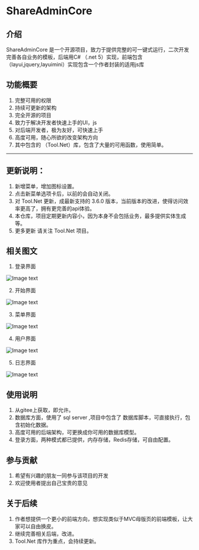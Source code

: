 # ShareAdminCore
## 介绍
ShareAdminCore 是一个开源项目，致力于提供完整的可一键式运行，二次开发完善各自业务的模板，后端用C# （.net 5）实现，前端包含（layui,jquery,layuimini）实现包含一个作者封装的适用js库

## 功能概要
1. 完整可用的权限
2. 持续可更新的架构
3. 完全开源的项目
4. 致力于解决开发者快速上手的UI，js
5. 对后端开发者，极为友好，可快速上手
6. 高度可用，随心所欲的改变架构方向
7. 其中包含的 （Tool.Net）库，包含了大量的可用函数，使用简单。

--------------------------------------------------

## 更新说明：
1. 新增菜单，增加图标设置。
2. 点击新菜单选项卡后，以前的会自动关闭。
3. 对 Tool.Net 更新，成最新支持的 3.6.0 版本，当前版本的改进，使得访问效率更高了，拥有更完善的api体验。
4. 本仓库，项目定期更新内容小，因为本身不会包括业务，最多提供实体生成等。
5. 更多更新 请关注 Tool.Net 项目。

## 相关图文
1. 登录界面

![Image text](https://gitee.com/ni-xue/ShareAdminCore/raw/master/ReferenceImg/login.png)

2. 开始界面

![Image text](https://gitee.com/ni-xue/ShareAdminCore/raw/master/ReferenceImg/index.png)

3. 菜单界面

![Image text](https://gitee.com/ni-xue/ShareAdminCore/raw/master/ReferenceImg/MenuList.png)

4. 用户界面

![Image text](https://gitee.com/ni-xue/ShareAdminCore/raw/master/ReferenceImg/ManageList.png)

5. 日志界面

![Image text](https://gitee.com/ni-xue/ShareAdminCore/raw/master/ReferenceImg/ManageLogList.png)



## 使用说明
1. 从gitee上获取，即允许。
2. 数据库方面，使用了 sql server ,项目中包含了 数据库脚本，可直接执行，包含初始化数据。
3. 高度可用的后端架构，可更换成你可用的数据库模型。
4. 登录方面，两种模式都已提供，内存存储，Redis存储，可自由配置。

## 参与贡献
1. 希望有兴趣的朋友一同参与该项目的开发
2. 欢迎使用者提出自己宝贵的意见

## 关于后续
1. 作者想提供一个更小的前端方向，想实现类似于MVC母版页的前端模板，让大家可以自由换皮。
2. 继续完善相关后端，改进。
3. Tool.Net 库作为重点，会持续更新。
